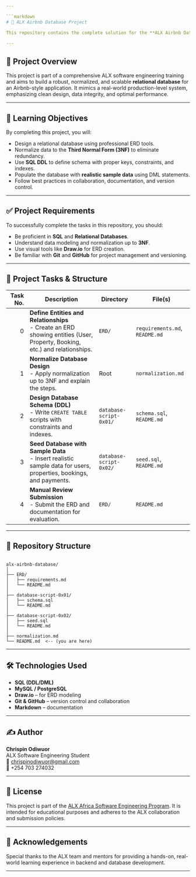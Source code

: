 ```yaml
---

```markdown
# 🏡 ALX Airbnb Database Project

This repository contains the complete solution for the **ALX Airbnb Database Module**, which simulates the backend of an Airbnb-like system. The focus of the project is to apply advanced database design techniques, normalization, schema creation, and data seeding using SQL.

---
```


## 📘 Project Overview

This project is part of a comprehensive ALX software engineering training and aims to build a robust, normalized, and scalable **relational database** for an Airbnb-style application. It mimics a real-world production-level system, emphasizing clean design, data integrity, and optimal performance.

---

## 🎯 Learning Objectives

By completing this project, you will:

- Design a relational database using professional ERD tools.
- Normalize data to the **Third Normal Form (3NF)** to eliminate redundancy.
- Use **SQL DDL** to define schema with proper keys, constraints, and indexes.
- Populate the database with **realistic sample data** using DML statements.
- Follow best practices in collaboration, documentation, and version control.

---

## ✅ Project Requirements

To successfully complete the tasks in this repository, you should:

- Be proficient in **SQL** and **Relational Databases**.
- Understand data modeling and normalization up to **3NF**.
- Use visual tools like **Draw.io** for ERD creation.
- Be familiar with **Git** and **GitHub** for project management and versioning.

---

## 📌 Project Tasks & Structure

| Task No. | Description | Directory | File(s) |
|---------:|-------------|-----------|---------|
| 0 | **Define Entities and Relationships** <br> - Create an ERD showing entities (User, Property, Booking, etc.) and relationships. | `ERD/` | `requirements.md`, `README.md` |
| 1 | **Normalize Database Design** <br> - Apply normalization up to 3NF and explain the steps. | Root | `normalization.md` |
| 2 | **Design Database Schema (DDL)** <br> - Write `CREATE TABLE` scripts with constraints and indexes. | `database-script-0x01/` | `schema.sql`, `README.md` |
| 3 | **Seed Database with Sample Data** <br> - Insert realistic sample data for users, properties, bookings, and payments. | `database-script-0x02/` | `seed.sql`, `README.md` |
| 4 | **Manual Review Submission** <br> - Submit the ERD and documentation for evaluation. | `ERD/` | `README.md` |

---

## 📂 Repository Structure

```

alx-airbnb-database/
│
├── ERD/
│   ├── requirements.md
│   └── README.md
│
├── database-script-0x01/
│   ├── schema.sql
│   └── README.md
│
├── database-script-0x02/
│   ├── seed.sql
│   └── README.md
│
├── normalization.md
└── README.md  <-- (you are here)

```

---

## 🛠️ Technologies Used

- **SQL (DDL/DML)**
- **MySQL / PostgreSQL**
- **Draw.io** – for ERD modeling
- **Git & GitHub** – version control and collaboration
- **Markdown** – documentation

---

## ✍️ Author

**Chrispin Odiwuor**  
ALX Software Engineering Student  
📧 chrispinodiwuor@gmail.com  
📱 +254 703 274032

---

## 📜 License

This project is part of the [ALX Africa Software Engineering Program](https://www.alxafrica.com/). It is intended for educational purposes and adheres to the ALX collaboration and submission policies.

---

## 📎 Acknowledgements

Special thanks to the ALX team and mentors for providing a hands-on, real-world learning experience in backend and database development.

---
```
